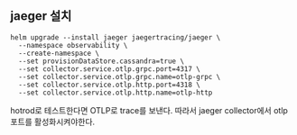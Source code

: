 ## jaeger 설치

```
helm upgrade --install jaeger jaegertracing/jaeger \
  --namespace observability \
  --create-namespace \
  --set provisionDataStore.cassandra=true \
  --set collector.service.otlp.grpc.port=4317 \
  --set collector.service.otlp.grpc.name=otlp-grpc \
  --set collector.service.otlp.http.port=4318 \
  --set collector.service.otlp.http.name=otlp-http
```

hotrod로 테스트한다면 OTLP로 trace를 보낸다. 
따라서 jaeger collector에서 otlp 포트를 활성화시켜야한다.